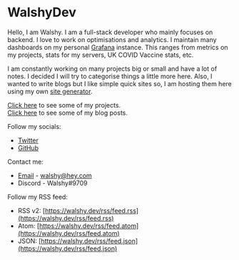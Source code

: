 # WalshyDev

Hello, I am Walshy. I am a full-stack developer who mainly focuses on backend. I love to work on optimisations and analytics.
I maintain many dashboards on my personal [Grafana](https://grafana.com/) instance. This ranges from metrics on my projects, stats for my servers, UK COVID Vaccine stats, etc.

I am constantly working on many projects big or small and have a lot of notes. I decided I will try to categorise things a little more here.
Also, I wanted to write blogs but I like simple quick sites so, I am hosting them here using my own [site generator](https://github.com/WalshyDev/personal-site). 

[Click here](/projects) to see some of my projects.  
[Click here](/blog) to see some of my blog posts.

Follow my socials:
* [Twitter](https://twitter.com/WalshyDev)
* [GitHub](https://github.com/WalshyDev)

Contact me:
* [Email](mailto:walshy@hey.com) - walshy@hey.com
* Discord - Walshy#9709

Follow my RSS feed:
* RSS v2: [https://walshy.dev/rss/feed.rss](https://walshy.dev/rss/feed.rss)
* Atom: [https://walshy.dev/rss/feed.atom](https://walshy.dev/rss/feed.atom)
* JSON: [https://walshy.dev/rss/feed.json](https://walshy.dev/rss/feed.json)